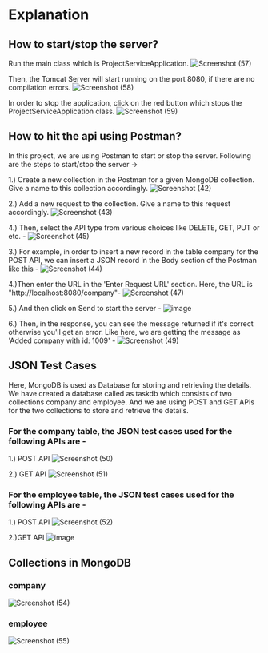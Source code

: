 # Explanation

## How to start/stop the server?

Run the main class which is ProjectServiceApplication. 
![Screenshot (57)](https://user-images.githubusercontent.com/60281103/189529431-6dac0205-672e-4df9-942e-26d08c7bde4f.png)

Then, the Tomcat Server will start running on the port 8080, if there are no compilation errors.
![Screenshot (58)](https://user-images.githubusercontent.com/60281103/189529499-cabedd80-94c1-4bd1-9bc5-771788384800.png)

In order to stop the application, click on the red button which stops the ProjectServiceApplication class.
![Screenshot (59)](https://user-images.githubusercontent.com/60281103/189529590-352ba99c-f95f-487c-a032-f9f8143a8b0b.png)





## How to hit the api using Postman?
In this project, we are using Postman to start or stop the server. 
Following are the steps to start/stop the server ->

1.) Create a new collection in the Postman for a given MongoDB collection. Give a name to this collection accordingly.
![Screenshot (42)](https://user-images.githubusercontent.com/60281103/189513655-c7ae390b-965f-4851-bd63-c7d6235845e6.png)



2.) Add a new request to the collection. Give a name to this request accordingly.
![Screenshot (43)](https://user-images.githubusercontent.com/60281103/189513670-219f8777-8c91-4384-a0df-ac5df8d4ca92.png)



4.) Then, select the API type from various choices like DELETE, GET, PUT or etc. -
![Screenshot (45)](https://user-images.githubusercontent.com/60281103/189513841-8d2264b6-beda-41d1-8b27-c9f5dae5e674.png)



3.) For example, in order to insert a new record in the table company for the POST API, we can insert a JSON record in the Body section of the Postman like this -
![Screenshot (44)](https://user-images.githubusercontent.com/60281103/189513822-ef8a9b35-69f3-4597-ac87-5629bc060c97.png)



4.)Then enter the URL in the 'Enter Request URL' section. Here, the URL is "http://localhost:8080/company"-
![Screenshot (47)](https://user-images.githubusercontent.com/60281103/189513922-f74d3c50-3bca-4c42-84ff-ac53feceec1c.png)



5.) And then click on Send to start the server -
![image](https://user-images.githubusercontent.com/60281103/189513984-954603cf-20a7-46c4-a7aa-66f00bf6fcd5.png)



6.) Then, in the response, you can see the message returned if it's correct otherwise you'll get an error. Like here, we are getting the message as 'Added company with id: 1009' -
![Screenshot (49)](https://user-images.githubusercontent.com/60281103/189514046-860a5cf9-40ae-4282-82aa-d2b5918f876a.png)



## JSON Test Cases
Here, MongoDB is used as Database for storing and retrieving the details. We have created a database called as taskdb which consists of two collections company and employee. And we are using POST and GET APIs for the two collections to store and retrieve the details.


### For the company table, the JSON test cases used for the following APIs are -

1.) POST API
![Screenshot (50)](https://user-images.githubusercontent.com/60281103/189514276-1ec64b6f-c2a7-4461-a43d-f39da439d222.png)



2.) GET API
![Screenshot (51)](https://user-images.githubusercontent.com/60281103/189514301-f022cd18-c471-445a-8487-3725333511b2.png)


### For the employee table, the JSON test cases used for the following APIs are - 

1.) POST API
![Screenshot (52)](https://user-images.githubusercontent.com/60281103/189514349-c71503eb-a5cd-4ee5-a449-13a73224d14b.png)


2.)GET API
![image](https://user-images.githubusercontent.com/60281103/189514364-6464a62b-6528-4bcd-ac25-d34ff5b20fd8.png)


## Collections in MongoDB

### company
![Screenshot (54)](https://user-images.githubusercontent.com/60281103/189514387-2566e45f-6107-4242-bed1-673f58c68b27.png)


### employee
![Screenshot (55)](https://user-images.githubusercontent.com/60281103/189514401-9d0db12e-3e82-4fcb-b413-668493c23c3c.png)







